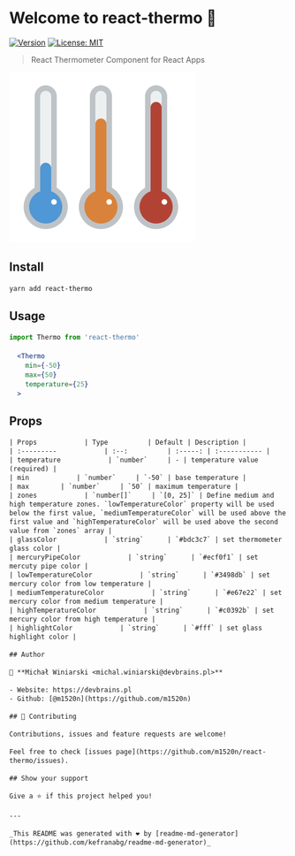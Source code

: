# Welcome to react-thermo 👋

[![Version](https://img.shields.io/npm/v/react-thermo.svg)](https://www.npmjs.com/package/react-thermo)
[![License: MIT](https://img.shields.io/badge/License-MIT-yellow.svg)](#)

> React Thermometer Component for React Apps

![React Thermo](https://github.com/m1520n/react-thermo/blob/master/thermo.png)

## Install

```sh
yarn add react-thermo
```

## Usage

```jsx
import Thermo from 'react-thermo'

  <Thermo
    min={-50}
    max={50}
    temperature={25}
  >
```

## Props

```
| Props            | Type          | Default | Description |
| :---------            | :--:          | :-----: | :----------- |
| temperature            | `number`     | - | temperature value (required) |
| min            | `number`     | `-50` | base temperature |
| max        | `number`     | `50` | maximum temperature |
| zones            | `number[]`     | `[0, 25]` | Define medium and high temperature zones. `lowTemperatureColor` property will be used below the first value, `mediumTemperatureColor` will be used above the first value and `highTemperatureColor` will be used above the second value from `zones` array |
| glassColor            | `string`      | `#bdc3c7` | set thermometer glass color |
| mercuryPipeColor            | `string`      | `#ecf0f1` | set mercuty pipe color |
| lowTemperatureColor            | `string`      | `#3498db` | set mercury color from low temperature |
| mediumTemperatureColor            | `string`      | `#e67e22` | set mercury color from medium temperature |
| highTemperatureColor            | `string`      | `#c0392b` | set mercury color from high temperature |
| highlightColor            | `string`      | `#fff` | set glass highlight color |

## Author

👤 **Michał Winiarski <michal.winiarski@devbrains.pl>**

- Website: https://devbrains.pl
- Github: [@m1520n](https://github.com/m1520n)

## 🤝 Contributing

Contributions, issues and feature requests are welcome!

Feel free to check [issues page](https://github.com/m1520n/react-thermo/issues).

## Show your support

Give a ⭐️ if this project helped you!

---

_This README was generated with ❤️ by [readme-md-generator](https://github.com/kefranabg/readme-md-generator)_
```

